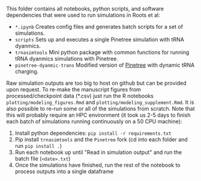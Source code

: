 This folder contains all notebooks, python scripts, and software dependencies that were used to run simulations in Roots et al:

- `*.ipynb` Creates config files and generates batch scripts for a set of simulations.
- `scripts` Sets up and executes a single Pinetree simulation with tRNA dyanmics.
- `trnasimtools` Mini python package with common functions for running tRNA dyanmics simulations with Pinetree.
- `pinetree-dyanmic-trans` Modified version of [Pinetree](https://github.com/clauswilke/pinetree) with dynamic tRNA charging.

Raw simulation outputs are too big to host on github but can be provided upon request. To re-make the manuscript figures from processed/checkpoint data (*.csv) just run the R notebooks `plotting/modeling_figures.Rmd` and `plotting/modeling_supplement.Rmd`. It is also possible to re-run some or all of the simulations from scratch. Note that this will probably require an HPC environment (it took us 2-5 days to finish each batch of simulations running continuously on a 50 CPU machine):

1. Install python dependencies: `pip install -r requirements.txt`
2. Pip install `trnasimtools` and the `Pinetree` fork (cd into each folder and run `pip install .`)
3. Run each notebook up until "Read in simulation output" and run the batch file (`<date>.txt`)
4. Once the simulations have finished, run the rest of the notebook to process outputs into a single dataframe
